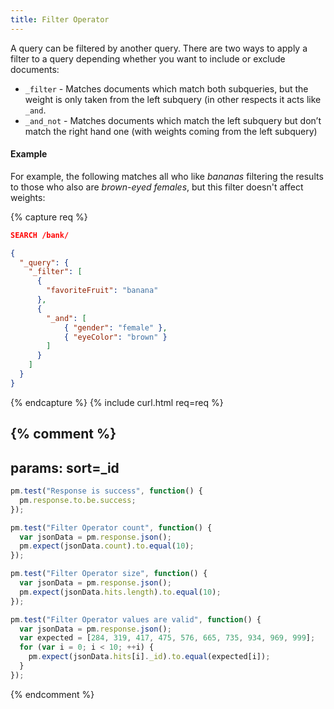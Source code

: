 ```yaml
---
title: Filter Operator
---
```


A query can be filtered by another query. There are two ways to apply a filter
to a query depending whether you want to include or exclude documents:

* `_filter`       - Matches documents which match both subqueries, but the
                    weight is only taken from the left subquery (in other
                    respects it acts like `_and`.
* `_and_not`      - Matches documents which match the left subquery but don’t
                    match the right hand one (with weights coming from the left
                    subquery)

#### Example

For example, the following matches all who like _bananas_ filtering the results
to those who also are _brown-eyed females_, but this filter doesn't affect
weights:

{% capture req %}

```json
SEARCH /bank/

{
  "_query": {
    "_filter": [
      {
        "favoriteFruit": "banana"
      },
      {
        "_and": [
            { "gender": "female" },
            { "eyeColor": "brown" }
        ]
      }
    ]
  }
}
```
{% endcapture %}
{% include curl.html req=req %}

{% comment %}
---
params: sort=_id
---

```js
pm.test("Response is success", function() {
  pm.response.to.be.success;
});
```

```js
pm.test("Filter Operator count", function() {
  var jsonData = pm.response.json();
  pm.expect(jsonData.count).to.equal(10);
});
```

```js
pm.test("Filter Operator size", function() {
  var jsonData = pm.response.json();
  pm.expect(jsonData.hits.length).to.equal(10);
});
```

```js
pm.test("Filter Operator values are valid", function() {
  var jsonData = pm.response.json();
  var expected = [284, 319, 417, 475, 576, 665, 735, 934, 969, 999];
  for (var i = 0; i < 10; ++i) {
    pm.expect(jsonData.hits[i]._id).to.equal(expected[i]);
  }
});
```
{% endcomment %}
